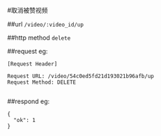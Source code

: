 #取消被赞视频



##url
`/video/:video_id/up`


##http method
`delete`

##request
eg:
```
[Request Header]

Request URL: /video/54c0ed5fd21d193021b96afb/up
Request Method: DELETE


```


##respond
eg:
```
{
  "ok": 1
}
```



